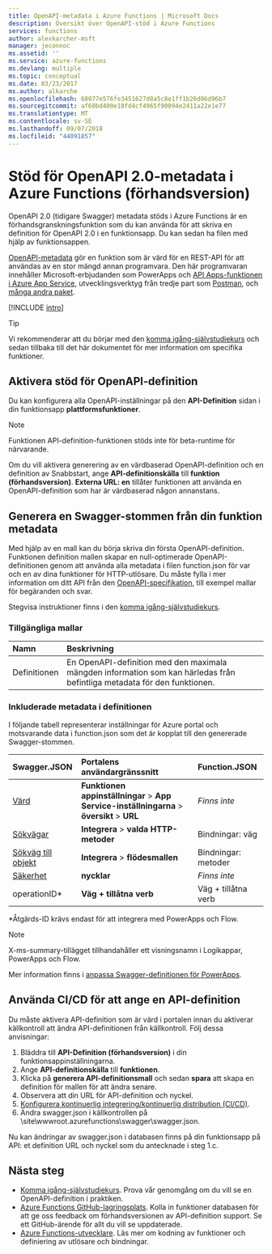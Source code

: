 ```yaml
---
title: OpenAPI-metadata i Azure Functions | Microsoft Docs
description: Översikt över OpenAPI-stöd i Azure Functions
services: functions
author: alexkarcher-msft
manager: jeconnoc
ms.assetid: ''
ms.service: azure-functions
ms.devlang: multiple
ms.topic: conceptual
ms.date: 03/23/2017
ms.author: alkarche
ms.openlocfilehash: 68077e576fe3451627d8a5c8e1ff1b26d06d96b7
ms.sourcegitcommit: af60bd400e18fd4cf4965f90094e2411a22e1e77
ms.translationtype: MT
ms.contentlocale: sv-SE
ms.lasthandoff: 09/07/2018
ms.locfileid: "44091857"
---
```

# <a name="openapi-20-metadata-support-in-azure-functions-preview"></a>Stöd för OpenAPI 2.0-metadata i Azure Functions (förhandsversion)
OpenAPI 2.0 (tidigare Swagger) metadata stöds i Azure Functions är en förhandsgranskningsfunktion som du kan använda för att skriva en definition för OpenAPI 2.0 i en funktionsapp. Du kan sedan ha filen med hjälp av funktionsappen.

[OpenAPI-metadata](http://swagger.io/) gör en funktion som är värd för en REST-API för att användas av en stor mängd annan programvara. Den här programvaran innehåller Microsoft-erbjudanden som PowerApps och [API Apps-funktionen i Azure App Service](../app-service/app-service-web-overview.md), utvecklingsverktyg från tredje part som [Postman](https://www.getpostman.com/docs/importing_swagger), och [många andra paket](http://swagger.io/tools/).

[!INCLUDE [intro](../../includes/functions-bindings-intro.md)]

>[!TIP]
>Vi rekommenderar att du börjar med den [komma igång-självstudiekurs](./functions-api-definition-getting-started.md) och sedan tillbaka till det här dokumentet för mer information om specifika funktioner.

## <a name="enable"></a>Aktivera stöd för OpenAPI-definition
Du kan konfigurera alla OpenAPI-inställningar på den **API-Definition** sidan i din funktionsapp **plattformsfunktioner**.

> [!NOTE]
> Funktionen API-definition-funktionen stöds inte för beta-runtime för närvarande.

Om du vill aktivera generering av en värdbaserad OpenAPI-definition och en definition av Snabbstart, ange **API-definitionskälla** till **funktion (förhandsversion)**. **Externa URL: en** tillåter funktionen att använda en OpenAPI-definition som har är värdbaserad någon annanstans.

## <a name="generate-definition"></a>Generera en Swagger-stommen från din funktion metadata
Med hjälp av en mall kan du börja skriva din första OpenAPI-definition. Funktionen definition mallen skapar en null-optimerade OpenAPI-definitionen genom att använda alla metadata i filen function.json för var och en av dina funktioner för HTTP-utlösare. Du måste fylla i mer information om ditt API från den [OpenAPI-specifikation](http://swagger.io/specification/), till exempel mallar för begäranden och svar.

Stegvisa instruktioner finns i den [komma igång-självstudiekurs](./functions-api-definition-getting-started.md).

### <a name="templates"></a>Tillgängliga mallar

|Namn| Beskrivning |
|:-----|:-----|
|Definitionen|En OpenAPI-definition med den maximala mängden information som kan härledas från befintliga metadata för den funktionen.|

### <a name="quickstart-details"></a>Inkluderade metadata i definitionen

I följande tabell representerar inställningar för Azure portal och motsvarande data i function.json som det är kopplat till den genererade Swagger-stommen.

|Swagger.JSON|Portalens användargränssnitt|Function.JSON|
|:----|:-----|:-----|
|[Värd](http://swagger.io/specification/#fixed-fields-15)|**Funktionen appinställningar** > **App Service-inställningarna** > **översikt** > **URL**|*Finns inte*
|[Sökvägar](http://swagger.io/specification/#paths-object-29)|**Integrera** > **valda HTTP-metoder**|Bindningar: väg
|[Sökväg till objekt](http://swagger.io/specification/#path-item-object-32)|**Integrera** > **flödesmallen**|Bindningar: metoder
|[Säkerhet](http://swagger.io/specification/#security-scheme-object-112)|**nycklar**|*Finns inte*|
|operationID*|**Väg + tillåtna verb**|Väg + tillåtna verb|

\*Åtgärds-ID krävs endast för att integrera med PowerApps och Flow.
> [!NOTE]
> X-ms-summary-tillägget tillhandahåller ett visningsnamn i Logikappar, PowerApps och Flow.
>
> Mer information finns i [anpassa Swagger-definitionen för PowerApps](https://powerapps.microsoft.com/tutorials/customapi-how-to-swagger/).

## <a name="CICD"></a>Använda CI/CD för att ange en API-definition

 Du måste aktivera API-definition som är värd i portalen innan du aktiverar källkontroll att ändra API-definitionen från källkontroll. Följ dessa anvisningar:

1. Bläddra till **API-Definition (förhandsversion)** i din funktionsappinställningarna.
  1. Ange **API-definitionskälla** till **funktionen**.
  1. Klicka på **generera API-definitionsmall** och sedan **spara** att skapa en definition för mallen för att ändra senare.
  1. Observera att din URL för API-definition och nyckel.
1. [Konfigurera kontinuerlig integrering/kontinuerlig distribution (CI/CD)](https://docs.microsoft.com/azure/azure-functions/functions-continuous-deployment#continuous-deployment-requirements).
2. Ändra swagger.json i källkontrollen på \site\wwwroot\.azurefunctions\swagger\swagger.json.

Nu kan ändringar av swagger.json i databasen finns på din funktionsapp på API: et definition URL och nyckel som du antecknade i steg 1.c.

## <a name="next-steps"></a>Nästa steg
* [Komma igång-självstudiekurs](functions-api-definition-getting-started.md). Prova vår genomgång om du vill se en OpenAPI-definition i praktiken.
* [Azure Functions GitHub-lagringsplats](https://github.com/Azure/Azure-Functions/). Kolla in funktioner databasen för att ge oss feedback om förhandsversionen av API-definition support. Se ett GitHub-ärende för allt du vill se uppdaterade.
* [Azure Functions-utvecklare](functions-reference.md). Läs mer om kodning av funktioner och definiering av utlösare och bindningar.
